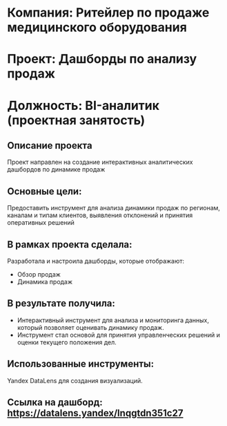 # Компания: Ритейлер по продаже медицинского оборудования

# Проект: Дашборды по анализу продаж

# Должность: BI-аналитик (проектная занятость)

## Описание проекта
Проект направлен на создание интерактивных аналитических дашбордов по динамике продаж

## Основные цели:

Предоставить инструмент для анализа динамики продаж по регионам, каналам и типам клиентов, выявления отклонений и принятия оперативных решений

## В рамках проекта сделала:

Разработала и настроила дашборды, которые отображают:

- Обзор продаж
- Динамика продаж

## В результате получила:

- Интерактивный инструмент для анализа и мониторинга данных, который позволяет оценивать динамику продаж.
- Инструмент стал основой для принятия управленческих решений и оценки текущего положения дел.

## Использованные инструменты:

Yandex DataLens для создания визуализаций.

## Ссылка на дашборд: https://datalens.yandex/lnqgtdn351c27
